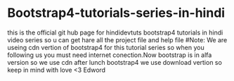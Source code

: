 # Bootstrap4-tutorials-series-in-hindi
this is the official git hub page for hindidevtuts bootstrap4 tutorials in hindi video series so u can get hare all the project file and help file 
#Note: 
We are useing cdn vertion of bootstrap4 for this tutorial series so when you following us you must need internet conection.Now bootstrap is in alfa version so we use cdn after lunch bootstrap4 we use download vertion so keep in mind with love <3 Edword
